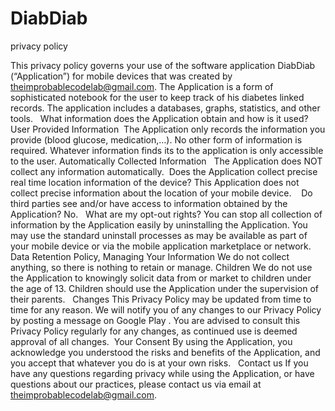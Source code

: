# DiabDiab
privacy policy


This privacy policy governs your use of the software application DiabDiab (“Application”) for mobile devices that was created by theimprobablecodelab@gmail.com. The Application is a form of sophisticated notebook for the user to keep track of his diabetes linked records. The application includes a databases, graphs, statistics, and other tools.
 
What information does the Application obtain and how is it used?
User Provided Information 
The Application only records the information you provide (blood glucose, medication,…). No other form of information is required. Whatever information finds its to the application is only accessible to the user.
Automatically Collected Information 
 The Application does NOT collect any information automatically. 
Does the Application collect precise real time location information of the device?
This Application does not collect precise information about the location of your mobile device. 
 
Do third parties see and/or have access to information obtained by the Application?
No.  
What are my opt-out rights?
You can stop all collection of information by the Application easily by uninstalling the Application. You may use the standard uninstall processes as may be available as part of your mobile device or via the mobile application marketplace or network. 
Data Retention Policy, Managing Your Information
We do not collect anything, so there is nothing to retain or manage. 
Children
We do not use the Application to knowingly solicit data from or market to children under the age of 13. Children should use the Application under the supervision of their parents.
 
Changes
This Privacy Policy may be updated from time to time for any reason. We will notify you of any changes to our Privacy Policy by posting a message on Google Play . You are advised to consult this Privacy Policy regularly for any changes, as continued use is deemed approval of all changes. 
Your Consent
By using the Application, you acknowledge you understood the risks and benefits of the Application, and you accept that whatever you do is at your own risks.
 
Contact us
If you have any questions regarding privacy while using the Application, or have questions about our practices, please contact us via email at theimprobablecodelab@gmail.com.
